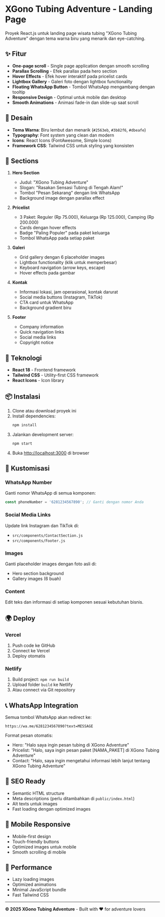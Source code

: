 # XGono Tubing Adventure - Landing Page

Proyek React.js untuk landing page wisata tubing "XGono Tubing Adventure" dengan tema warna biru yang menarik dan eye-catching.

## ✨ Fitur

- **One-page scroll** - Single page application dengan smooth scrolling
- **Parallax Scrolling** - Efek parallax pada hero section
- **Hover Effects** - Efek hover interaktif pada pricelist cards
- **Lightbox Gallery** - Galeri foto dengan lightbox functionality
- **Floating WhatsApp Button** - Tombol WhatsApp mengambang dengan tooltip
- **Responsive Design** - Optimal untuk mobile dan desktop
- **Smooth Animations** - Animasi fade-in dan slide-up saat scroll

## 🎨 Desain

- **Tema Warna**: Biru lembut dan menarik (`#2563eb`, `#3b82f6`, `#dbeafe`)
- **Typography**: Font system yang clean dan modern
- **Icons**: React Icons (FontAwesome, Simple Icons)
- **Framework CSS**: Tailwind CSS untuk styling yang konsisten

## 📱 Sections

1. **Hero Section**
   - Judul: "XGono Tubing Adventure"
   - Slogan: "Rasakan Sensasi Tubing di Tengah Alam!"
   - Tombol "Pesan Sekarang" dengan link WhatsApp
   - Background image dengan parallax effect

2. **Pricelist**
   - 3 Paket: Reguler (Rp 75.000), Keluarga (Rp 125.000), Camping (Rp 200.000)
   - Cards dengan hover effects
   - Badge "Paling Populer" pada paket keluarga
   - Tombol WhatsApp pada setiap paket

3. **Galeri**
   - Grid gallery dengan 6 placeholder images
   - Lightbox functionality (klik untuk memperbesar)
   - Keyboard navigation (arrow keys, escape)
   - Hover effects pada gambar

4. **Kontak**
   - Informasi lokasi, jam operasional, kontak darurat
   - Social media buttons (Instagram, TikTok)
   - CTA card untuk WhatsApp
   - Background gradient biru

5. **Footer**
   - Company information
   - Quick navigation links
   - Social media links
   - Copyright notice

## 🚀 Teknologi

- **React 18** - Frontend framework
- **Tailwind CSS** - Utility-first CSS framework
- **React Icons** - Icon library

## 📦 Instalasi

1. Clone atau download proyek ini
2. Install dependencies:
   ```bash
   npm install
   ```
3. Jalankan development server:
   ```bash
   npm start
   ```
4. Buka [http://localhost:3000](http://localhost:3000) di browser

## 🔧 Kustomisasi

### WhatsApp Number
Ganti nomor WhatsApp di semua komponen:
```javascript
const phoneNumber = '6281234567890'; // Ganti dengan nomor Anda
```

### Social Media Links
Update link Instagram dan TikTok di:
- `src/components/ContactSection.js`
- `src/components/Footer.js`

### Images
Ganti placeholder images dengan foto asli di:
- Hero section background
- Gallery images (6 buah)

### Content
Edit teks dan informasi di setiap komponen sesuai kebutuhan bisnis.

## 🌍 Deploy

### Vercel
1. Push code ke GitHub
2. Connect ke Vercel
3. Deploy otomatis

### Netlify
1. Build project: `npm run build`
2. Upload folder `build` ke Netlify
3. Atau connect via Git repository

## 📞 WhatsApp Integration

Semua tombol WhatsApp akan redirect ke:
```
https://wa.me/6281234567890?text=MESSAGE
```

Format pesan otomatis:
- Hero: "Halo saya ingin pesan tubing di XGono Adventure"
- Pricelist: "Halo, saya ingin pesan paket [NAMA_PAKET] di XGono Tubing Adventure"
- Contact: "Halo, saya ingin mengetahui informasi lebih lanjut tentang XGono Tubing Adventure"

## 🎯 SEO Ready

- Semantic HTML structure
- Meta descriptions (perlu ditambahkan di `public/index.html`)
- Alt texts untuk images
- Fast loading dengan optimized images

## 📱 Mobile Responsive

- Mobile-first design
- Touch-friendly buttons
- Optimized images untuk mobile
- Smooth scrolling di mobile

## 🚀 Performance

- Lazy loading images
- Optimized animations
- Minimal JavaScript bundle
- Fast Tailwind CSS

---

**© 2025 XGono Tubing Adventure** - Built with ❤️ for adventure lovers
